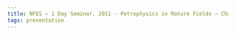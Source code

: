 ```yaml
---
title: NFES – 1 Day Seminar, 2011 - Petrophysics in Mature Fields – Challenge or Triviality?
tags: presentation 
---
```

